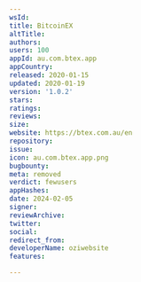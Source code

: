 ```yaml
---
wsId: 
title: BitcoinEX
altTitle: 
authors: 
users: 100
appId: au.com.btex.app
appCountry: 
released: 2020-01-15
updated: 2020-01-19
version: '1.0.2'
stars: 
ratings: 
reviews: 
size: 
website: https://btex.com.au/en
repository: 
issue: 
icon: au.com.btex.app.png
bugbounty: 
meta: removed
verdict: fewusers
appHashes: 
date: 2024-02-05
signer: 
reviewArchive: 
twitter: 
social: 
redirect_from: 
developerName: oziwebsite
features: 

---
```


